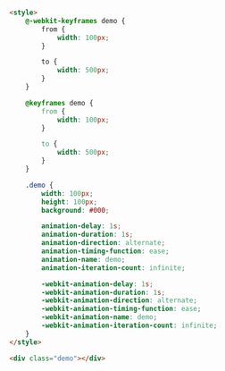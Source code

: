 <style>
.markdown-section iframe[data-id="0"] {
    height: 120px;
}
</style>

[](../_iframe/交替运动-0.html ':include data-id=0')

<!-- run -->
```html

<style>
	@-webkit-keyframes demo {
		from {
			width: 100px;
		}

		to {
			width: 500px;
		}
	}

	@keyframes demo {
		from {
			width: 100px;
		}

		to {
			width: 500px;
		}
	}

	.demo {
		width: 100px;
		height: 100px;
		background: #000;

		animation-delay: 1s;
		animation-duration: 1s;
		animation-direction: alternate;
		animation-timing-function: ease;
		animation-name: demo;
		animation-iteration-count: infinite;

		-webkit-animation-delay: 1s;
		-webkit-animation-duration: 1s;
		-webkit-animation-direction: alternate;
		-webkit-animation-timing-function: ease;
		-webkit-animation-name: demo;
		-webkit-animation-iteration-count: infinite;
	}
</style>

<div class="demo"></div>
```